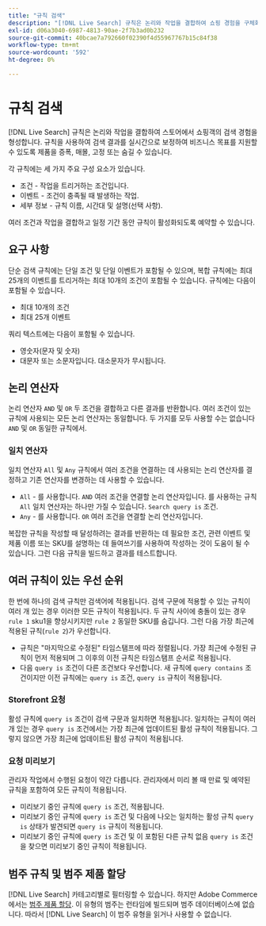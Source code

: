 ```yaml
---
title: "규칙 검색"
description: "[!DNL Live Search] 규칙은 논리와 작업을 결합하여 쇼핑 경험을 구체화합니다."
exl-id: d06a3040-6987-4813-90ae-2f7b3ad0b232
source-git-commit: 40bcae7a792660f02390f4d55967767b15c84f38
workflow-type: tm+mt
source-wordcount: '592'
ht-degree: 0%

---
```


# 규칙 검색

[!DNL Live Search] 규칙은 논리와 작업을 결합하여 스토어에서 쇼핑객의 검색 경험을 형성합니다. 규칙을 사용하여 검색 결과를 실시간으로 보정하여 비즈니스 목표를 지원할 수 있도록 제품을 증폭, 매몰, 고정 또는 숨길 수 있습니다.

각 규칙에는 세 가지 주요 구성 요소가 있습니다.

* 조건 - 작업을 트리거하는 조건입니다.
* 이벤트 - 조건이 충족될 때 발생하는 작업.
* 세부 정보 - 규칙 이름, 시간대 및 설명(선택 사항).

여러 조건과 작업을 결합하고 일정 기간 동안 규칙이 활성화되도록 예약할 수 있습니다.

## 요구 사항

단순 검색 규칙에는 단일 조건 및 단일 이벤트가 포함될 수 있으며, 복합 규칙에는 최대 25개의 이벤트를 트리거하는 최대 10개의 조건이 포함될 수 있습니다.
규칙에는 다음이 포함될 수 있습니다.

* 최대 10개의 조건
* 최대 25개 이벤트

쿼리 텍스트에는 다음이 포함될 수 있습니다.

* 영숫자(문자 및 숫자)
* 대문자 또는 소문자입니다. 대소문자가 무시됩니다.

## 논리 연산자

논리 연산자 `AND` 및 `OR` 두 조건을 결합하고 다른 결과를 반환합니다. 여러 조건이 있는 규칙에 사용되는 모든 논리 연산자는 동일합니다. 두 가지를 모두 사용할 수는 없습니다 `AND` 및 `OR` 동일한 규칙에서.

### 일치 연산자

일치 연산자 `All` 및 `Any` 규칙에서 여러 조건을 연결하는 데 사용되는 논리 연산자를 결정하고 기존 연산자를 변경하는 데 사용할 수 있습니다.

* `All` - 를 사용합니다. `AND` 여러 조건을 연결할 논리 연산자입니다. 를 사용하는 규칙 `All` 일치 연산자는 하나만 가질 수 있습니다. `Search query is` 조건.
* `Any` - 를 사용합니다. `OR` 여러 조건을 연결할 논리 연산자입니다.

복잡한 규칙을 작성할 때 달성하려는 결과를 반환하는 데 필요한 조건, 관련 이벤트 및 제품 이름 또는 SKU를 설명하는 데 들여쓰기를 사용하여 작성하는 것이 도움이 될 수 있습니다. 그런 다음 규칙을 빌드하고 결과를 테스트합니다.

## 여러 규칙이 있는 우선 순위

한 번에 하나의 검색 규칙만 검색어에 적용됩니다.
검색 구문에 적용할 수 있는 규칙이 여러 개 있는 경우 이러한 모든 규칙이 적용됩니다. 두 규칙 사이에 충돌이 있는 경우`rule 1` sku1을 향상시키지만 `rule 2` 동일한 SKU를 숨깁니다. 그런 다음 가장 최근에 적용된 규칙(`rule 2`)가 우선합니다.

* 규칙은 &quot;마지막으로 수정된&quot; 타임스탬프에 따라 정렬됩니다. 가장 최근에 수정된 규칙이 먼저 적용되며 그 이후의 이전 규칙은 타임스탬프 순서로 적용됩니다.
* 다음 `query is` 조건이 다른 조건보다 우선합니다. 새 규칙에 `query contains` 조건이지만 이전 규칙에는 `query is` 조건, `query is` 규칙이 적용됩니다.

### Storefront 요청

활성 규칙에 `query is` 조건이 검색 구문과 일치하면 적용됩니다. 일치하는 규칙이 여러 개 있는 경우 `query is` 조건에서는 가장 최근에 업데이트된 활성 규칙이 적용됩니다.
그렇지 않으면 가장 최근에 업데이트된 활성 규칙이 적용됩니다.

### 요청 미리보기

관리자 작업에서 수행된 요청이 약간 다릅니다. 관리자에서 미리 볼 때 만료 및 예약된 규칙을 포함하여 모든 규칙이 적용됩니다.

* 미리보기 중인 규칙에 `query is` 조건, 적용됩니다.
* 미리보기 중인 규칙에 `query is` 조건 및 다음에 나오는 일치하는 활성 규칙 `query is` 상태가 발견되면 `query is` 규칙이 적용됩니다.
* 미리보기 중인 규칙에 `query is` 조건 및 이 포함된 다른 규칙 없음 `query is` 조건을 찾으면 미리보기 중인 규칙이 적용됩니다.

## 범주 규칙 및 범주 제품 할당

[!DNL Live Search] 카테고리별로 필터링할 수 있습니다.
하지만 Adobe Commerce에서는 [범주 제품 할당](https://experienceleague.adobe.com/docs/commerce-admin/catalog/categories/products-in-category/categories-product-assignments.html). 이 유형의 범주는 런타임에 빌드되며 범주 데이터베이스에 없습니다. 따라서 [!DNL Live Search] 이 범주 유형을 읽거나 사용할 수 없습니다.
